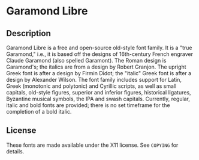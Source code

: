 # Garamond Libre
## Description
Garamond Libre is a free and open-source old-style font family. It is a "true Garamond," i.e., it is based off the designs of 16th-century French engraver Claude Garamond (also spelled Garamont). The Roman design is Garamond's; the italics are from a design by Robert Granjon. The upright Greek font is after a design by Firmin Didot; the "italic" Greek font is after a design by Alexander Wilson. The font family includes support for Latin, Greek (monotonic and polytonic) and Cyrillic scripts, as well as small capitals, old-style figures, superior and inferior figures, historical ligatures, Byzantine musical symbols, the IPA and swash capitals. Currently, regular, italic and bold fonts are provided; there is no set timeframe for the completion of a bold italic.
## License
These fonts are made available under the X11 license. See ```COPYING``` for details.
